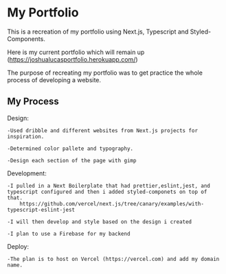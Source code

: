 # My Portfolio

This is a recreation of my portfolio using Next.js, Typescript and Styled-Components.

Here is my current portfolio which will remain up (https://joshualucasportfolio.herokuapp.com/)

The purpose of recreating my portfolio was to get practice the whole process of developing a website.

## My Process

Design:

    -Used dribble and different websites from Next.js projects for inspiration.

    -Determined color pallete and typography.

    -Design each section of the page with gimp

Development:

    -I pulled in a Next Boilerplate that had prettier,eslint,jest, and typescript configured and then i added styled-componets on top of that.
        https://github.com/vercel/next.js/tree/canary/examples/with-typescript-eslint-jest

    -I will then develop and style based on the design i created

    -I plan to use a Firebase for my backend

Deploy:

    -The plan is to host on Vercel (https://vercel.com) and add my domain name.
